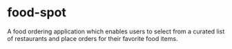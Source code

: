 # food-spot

A food ordering application which enables users to select from a curated list of restaurants and place orders for their favorite food items.



